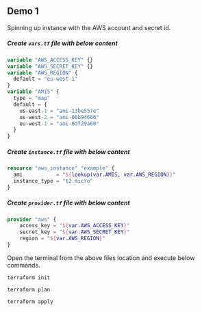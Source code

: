 
## Demo 1

Spinning up instance with the AWS account and secret id.

##### Create `vars.tf` file with below content

```terraform
variable "AWS_ACCESS_KEY" {}
variable "AWS_SECRET_KEY" {}
variable "AWS_REGION" {
  default = "eu-west-1"
}
variable "AMIS" {
  type = "map"
  default = {
    us-east-1 = "ami-13be557e"
    us-west-2 = "ami-06b94666"
    eu-west-1 = "ami-0d729a60"
  }
}
```

##### Create `instance.tf` file with below content

```terraform 
resource "aws_instance" "example" {
  ami           = "${lookup(var.AMIS, var.AWS_REGION)}"
  instance_type = "t2.micro"
}
```

##### Create `provider.tf` file with below content

```terraform
provider "aws" {
    access_key = "${var.AWS_ACCESS_KEY}"
    secret_key = "${var.AWS_SECRET_KEY}"
    region = "${var.AWS_REGION}"
}
```

Open the terminal from the above files location and execute below commands.

`terraform init`

`terraform plan`

`terraform apply`

